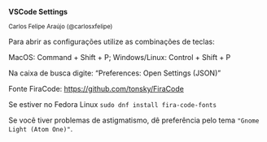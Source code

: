 **VSCode Settings**

<sub>Carlos Felipe Araújo (@carlosxfelipe)</sub>

Para abrir as configurações utilize as combinações de teclas:

MacOS: Command + Shift + P;
Windows/Linux: Control + Shift + P

Na caixa de busca digite: “Preferences: Open Settings (JSON)”

Fonte FiraCode:
https://github.com/tonsky/FiraCode

Se estiver no Fedora Linux
`sudo dnf install fira-code-fonts`

Se você tiver problemas de astigmatismo, dê preferência pelo tema `"Gnome Light (Atom One)"`.
